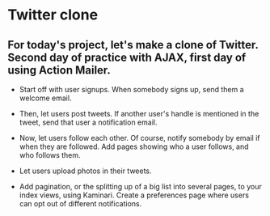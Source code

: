 Twitter clone
===============================
For today's project, let's make a clone of Twitter.
Second day of practice with AJAX, first day of using Action Mailer.
----------------------------
* Start off with user signups. When somebody signs up, send them a welcome email.

* Then, let users post tweets. If another user's handle is mentioned in the tweet, send that user a notification email.

* Now, let users follow each other. Of course, notify somebody by email if when they are followed. Add pages showing who a user follows, and who follows them.

* Let users upload photos in their tweets.

* Add pagination, or the splitting up of a big list into several pages, to your index views, using Kaminari.
Create a preferences page where users can opt out of different notifications.
